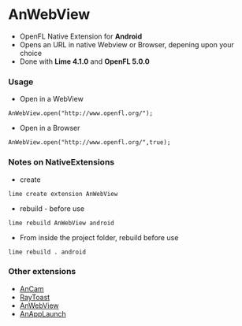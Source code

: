 AnWebView
===========================

 - OpenFL Native Extension for **Android**
 - Opens an URL in native Webview or Browser, depening upon your choice
 - Done with **Lime 4.1.0** and **OpenFL 5.0.0**

### Usage

 - Open in a WebView 
  ```
  AnWebView.open("http://www.openfl.org/");
  ```
 - Open in a Browser
  ```
  AnWebView.open("http://www.openfl.org/",true);
  ```

### Notes on NativeExtensions

 - create
 ```
 lime create extension AnWebView
 ```
 - rebuild - before use
 ```
 lime rebuild AnWebView android
 ```
 - From inside the project folder, rebuild before use
 ```
 lime rebuild . android
 ```

### Other extensions
 - [AnCam][4]
 - [RayToast][5]
 - [AnWebView][6]
 - [AnAppLaunch][7]








[4]: https://github.com/saumya/AnCam
[5]: https://github.com/saumya/RayToast
[6]: https://github.com/saumya/AnWebView
[7]: https://github.com/saumya/AnAppLaunch